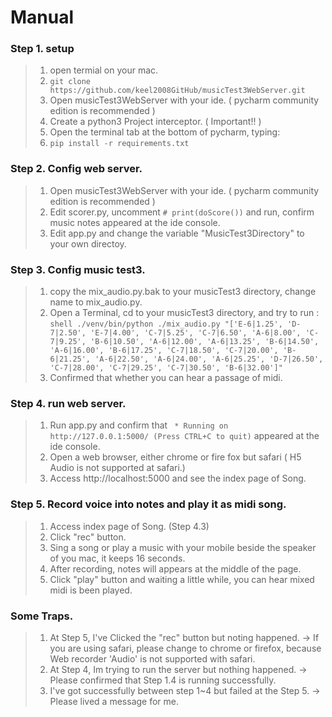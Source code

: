 # Manual
### Step 1. setup
> 1. open termial on your mac.
> 2. ```git clone https://github.com/keel2008GitHub/musicTest3WebServer.git```
> 3. Open musicTest3WebServer with your ide. ( pycharm community edition is recommended )
> 4. Create a python3 Project interceptor. ( Important!! )
> 5. Open the terminal tab at the bottom of pycharm, typing:
> 6. ```pip install -r requirements.txt```

### Step 2. Config web server.
> 1. Open musicTest3WebServer with your ide. ( pycharm community edition is recommended )
> 2. Edit scorer.py, uncomment ```# print(doScore())``` and run, confirm music notes appeared at the ide console. 
> 3. Edit app.py and change the variable "MusicTest3Directory" to your own directoy. 

### Step 3. Config music test3.
> 1. copy the mix_audio.py.bak to your musicTest3 directory, change name to mix_audio.py.
> 2. Open a Terminal, cd to your musicTest3 directory, and try to run : ```shell
 ./venv/bin/python ./mix_audio.py "['E-6|1.25', 'D-7|2.50', 'E-7|4.00', 'C-7|5.25', 'C-7|6.50', 'A-6|8.00', 'C-7|9.25', 'B-6|10.50', 'A-6|12.00', 'A-6|13.25', 'B-6|14.50', 'A-6|16.00', 'B-6|17.25', 'C-7|18.50', 'C-7|20.00', 'B-6|21.25', 'A-6|22.50', 'A-6|24.00', 'A-6|25.25', 'D-7|26.50', 'C-7|28.00', 'C-7|29.25', 'C-7|30.50', 'B-6|32.00']"  ```
> 3. Confirmed that whether you can hear a passage of midi.

### Step 4. run web server.
> 1. Run app.py and confirm that ``` * Running on http://127.0.0.1:5000/ (Press CTRL+C to quit)``` appeared at the ide console.
> 2. Open a web browser, either chrome or fire fox but safari ( H5 Audio is not supported at safari.)
> 3. Access http://localhost:5000 and see the index page of Song.

### Step 5. Record voice into notes and play it as midi song.
> 1. Access index page of Song. (Step 4.3)
> 2. Click "rec" button.
> 3. Sing a song or play a music with your mobile beside the speaker of you mac, it keeps 16 seconds.
> 4. After recording, notes will appears at the middle of the page.
> 5. Click "play" button and waiting a little while, you can hear mixed midi is been played.

### Some Traps.
> 1. At Step 5, I've Clicked the "rec" button but noting happened. -> If you are using safari, please change to chrome or firefox, because Web recorder 'Audio' is not supported with safari.
> 2. At Step 4, Im trying to run the server but nothing happened.  -> Please confirmed that Step 1.4 is running successfully.
> 3. I've got successfully between step 1~4 but failed at the Step 5. -> Please lived a message for me.